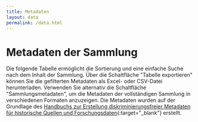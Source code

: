 ```yaml
---
title: Metadaten
layout: data
permalink: /data.html
---
```


# Metadaten der Sammlung

Die folgende Tabelle ermöglicht die Sortierung und eine einfache Suche nach dem Inhalt der Sammlung.
Über die Schaltfläche "Tabelle exportieren" können Sie die gefilterten Metadaten als Excel- oder CSV-Datei herunterladen.
Verwenden Sie alternativ die Schaltfläche "Sammlungsmetadaten", um die Metadaten der vollständigen Sammlung in verschiedenen Formaten anzuzeigen.
Die Metadaten wurden auf der Grundlage des [Handbuchs zur Erstellung diskriminierungsfreier Metadaten für historische Quellen und Forschungsdaten](https://maehr.github.io/diskriminierungsfreie-metadaten/){:target="_blank"} erstellt.
